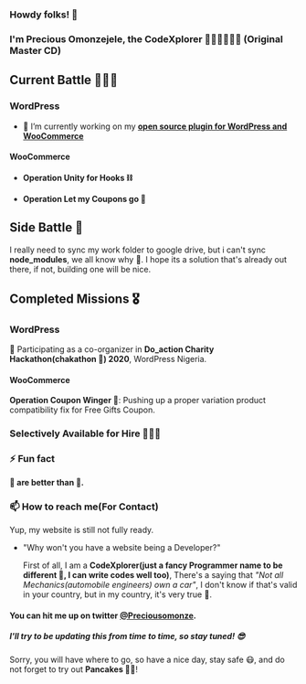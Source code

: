 ### Howdy folks! 👋
### I'm Precious Omonzejele, the CodeXplorer 🤾🏽‍♂️🥞🦜🤡 (Original Master CD)

## Current Battle 🦸🏽‍♂️

### WordPress
 - 🔭 I’m currently working on my **[open source plugin for WordPress and WooCommerce](https://wordpress.org/plugins/woo-phone-validator)**

#### WooCommerce
 - **Operation Unity for Hooks ⛓**

 - **Operation Let my Coupons go 🐗**



## Side Battle 🤺
 I really need to sync my work folder to google drive, but i can't sync **node_modules**, we all know why 🤧.
 I hope its a solution that's already out there, if not, building one will be nice.

## Completed Missions 🎖

### WordPress
🔭 Participating as a co-organizer in **Do_action Charity Hackathon(chakathon 🌝) 2020**, WordPress Nigeria.

#### WooCommerce
**Operation Coupon Winger 🧧**: Pushing up a proper variation product compatibility fix for Free Gifts Coupon.



### Selectively Available for Hire 💅🏽😎

### ⚡ Fun fact
**🥞 are better than 🍕.**

### 📫 How to reach me(For Contact)
Yup, my website is still not fully ready.
 - "Why won't you have a website being a Developer?"

    First of all, I am a **CodeXplorer(just a fancy Programmer name to be different 🌝, I can write codes well too)**, There's a saying that _"Not all Mechanics(automobile engineers) own a car"_, I don't know if that's valid in your country, but in my country, it's very true 💯.


#### You can hit me up on twitter [@Preciousomonze](https://twitter.com/preciousomonze).

<!--
**Preciousomonze/preciousomonze** is a ✨ _special_ ✨ repository because its `README.md` (this file) appears on your GitHub profile.

Here are some ideas to get you started:

- 🔭 I’m currently working on ...
- 🌱 I’m currently learning ...
- 👯 I’m looking to collaborate on ...
- 🤔 I’m looking for help with ...
- 💬 Ask me about ...
- 📫 How to reach me: ...
- 😄 Pronouns: ...
- ⚡ Fun fact: ...
-->

##### I'll try to be updating this from time to time, so stay tuned! 😎
 Sorry, you will have where to go, so have a nice day, stay safe 😷, and do not forget to try out **Pancakes 💪🥞**!
